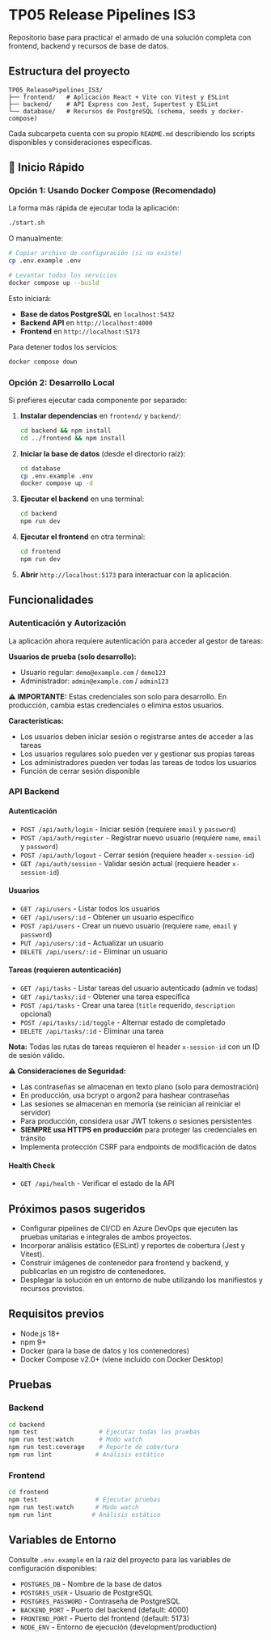 # TP05 Release Pipelines IS3

Repositorio base para practicar el armado de una solución completa con frontend, backend y recursos de base de datos.

## Estructura del proyecto

```
TP05_ReleasePipelines_IS3/
├── frontend/   # Aplicación React + Vite con Vitest y ESLint
├── backend/    # API Express con Jest, Supertest y ESLint
└── database/   # Recursos de PostgreSQL (schema, seeds y docker-compose)
```

Cada subcarpeta cuenta con su propio `README.md` describiendo los scripts disponibles y consideraciones específicas.

## 🚀 Inicio Rápido

### Opción 1: Usando Docker Compose (Recomendado)

La forma más rápida de ejecutar toda la aplicación:

```bash
./start.sh
```

O manualmente:

```bash
# Copiar archivo de configuración (si no existe)
cp .env.example .env

# Levantar todos los servicios
docker compose up --build
```

Esto iniciará:
- **Base de datos PostgreSQL** en `localhost:5432`
- **Backend API** en `http://localhost:4000`
- **Frontend** en `http://localhost:5173`

Para detener todos los servicios:

```bash
docker compose down
```

### Opción 2: Desarrollo Local

Si prefieres ejecutar cada componente por separado:

1. **Instalar dependencias** en `frontend/` y `backend/`:
   ```bash
   cd backend && npm install
   cd ../frontend && npm install
   ```

2. **Iniciar la base de datos** (desde el directorio raíz):
   ```bash
   cd database
   cp .env.example .env
   docker compose up -d
   ```

3. **Ejecutar el backend** en una terminal:
   ```bash
   cd backend
   npm run dev
   ```

4. **Ejecutar el frontend** en otra terminal:
   ```bash
   cd frontend
   npm run dev
   ```

5. **Abrir** `http://localhost:5173` para interactuar con la aplicación.

## Funcionalidades

### Autenticación y Autorización

La aplicación ahora requiere autenticación para acceder al gestor de tareas:

**Usuarios de prueba (solo desarrollo):**
- Usuario regular: `demo@example.com` / `demo123`
- Administrador: `admin@example.com` / `admin123`

**⚠️ IMPORTANTE:** Estas credenciales son solo para desarrollo. En producción, cambia estas credenciales o elimina estos usuarios.

**Características:**
- Los usuarios deben iniciar sesión o registrarse antes de acceder a las tareas
- Los usuarios regulares solo pueden ver y gestionar sus propias tareas
- Los administradores pueden ver todas las tareas de todos los usuarios
- Función de cerrar sesión disponible

### API Backend

#### Autenticación
- `POST /api/auth/login` - Iniciar sesión (requiere `email` y `password`)
- `POST /api/auth/register` - Registrar nuevo usuario (requiere `name`, `email` y `password`)
- `POST /api/auth/logout` - Cerrar sesión (requiere header `x-session-id`)
- `GET /api/auth/session` - Validar sesión actual (requiere header `x-session-id`)

#### Usuarios
- `GET /api/users` - Listar todos los usuarios
- `GET /api/users/:id` - Obtener un usuario específico
- `POST /api/users` - Crear un nuevo usuario (requiere `name`, `email` y `password`)
- `PUT /api/users/:id` - Actualizar un usuario
- `DELETE /api/users/:id` - Eliminar un usuario

#### Tareas (requieren autenticación)
- `GET /api/tasks` - Listar tareas del usuario autenticado (admin ve todas)
- `GET /api/tasks/:id` - Obtener una tarea específica
- `POST /api/tasks` - Crear una tarea (`title` requerido, `description` opcional)
- `POST /api/tasks/:id/toggle` - Alternar estado de completado
- `DELETE /api/tasks/:id` - Eliminar una tarea

**Nota:** Todas las rutas de tareas requieren el header `x-session-id` con un ID de sesión válido.

**⚠️ Consideraciones de Seguridad:**
- Las contraseñas se almacenan en texto plano (solo para demostración)
- En producción, usa bcrypt o argon2 para hashear contraseñas
- Las sesiones se almacenan en memoria (se reinician al reiniciar el servidor)
- Para producción, considera usar JWT tokens o sesiones persistentes
- **SIEMPRE usa HTTPS en producción** para proteger las credenciales en tránsito
- Implementa protección CSRF para endpoints de modificación de datos

#### Health Check
- `GET /api/health` - Verificar el estado de la API

## Próximos pasos sugeridos

- Configurar pipelines de CI/CD en Azure DevOps que ejecuten las pruebas unitarias e integrales de ambos proyectos.
- Incorporar análisis estático (ESLint) y reportes de cobertura (Jest y Vitest).
- Construir imágenes de contenedor para frontend y backend, y publicarlas en un registro de contenedores.
- Desplegar la solución en un entorno de nube utilizando los manifiestos y recursos provistos.

## Requisitos previos

- Node.js 18+
- npm 9+
- Docker (para la base de datos y los contenedores)
- Docker Compose v2.0+ (viene incluido con Docker Desktop)

## Pruebas

### Backend
```bash
cd backend
npm test                 # Ejecutar todas las pruebas
npm run test:watch       # Modo watch
npm run test:coverage    # Reporte de cobertura
npm run lint            # Análisis estático
```

### Frontend
```bash
cd frontend
npm test                # Ejecutar pruebas
npm run test:watch      # Modo watch
npm run lint           # Análisis estático
```

## Variables de Entorno

Consulte `.env.example` en la raíz del proyecto para las variables de configuración disponibles:

- `POSTGRES_DB` - Nombre de la base de datos
- `POSTGRES_USER` - Usuario de PostgreSQL
- `POSTGRES_PASSWORD` - Contraseña de PostgreSQL
- `BACKEND_PORT` - Puerto del backend (default: 4000)
- `FRONTEND_PORT` - Puerto del frontend (default: 5173)
- `NODE_ENV` - Entorno de ejecución (development/production)
